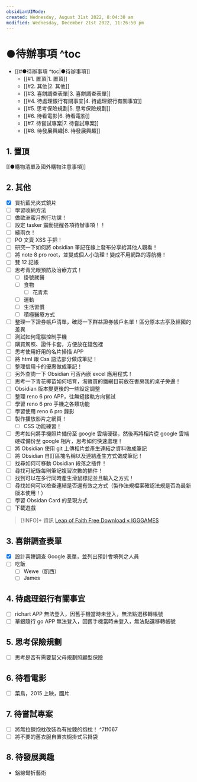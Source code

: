 ```yaml
---
obsidianUIMode: 
created: Wednesday, August 31st 2022, 8:04:30 am
modified: Wednesday, December 21st 2022, 11:26:50 pm
---
```


# ●待辦事項 ^toc

- [[#●待辦事項 ^toc|●待辦事項]]
	- [[#1. 置頂|1. 置頂]]
	- [[#2. 其他|2. 其他]]
	- [[#3. 喜餅調查表單|3. 喜餅調查表單]]
	- [[#4. 待處理銀行有關事宜|4. 待處理銀行有關事宜]]
	- [[#5. 思考保險規劃|5. 思考保險規劃]]
	- [[#6. 待看電影|6. 待看電影]]
	- [[#7. 待嘗試專案|7. 待嘗試專案]]
	- [[#8. 待發展興趣|8. 待發展興趣]]

## 1. 置頂
[[●購物清單及國外購物注意事項]]
## 2. 其他
- [x] 買抗藍光夾式鏡片
- [ ] 學習收納方法
- [ ] 做歐洲蜜月旅行功課！
- [ ] 設定 tasker 震動提醒各項待辦事項！！
- [ ] 縫雨衣！
- [ ] PO 文賣 XSS 手把！
- [ ] 研究一下如何將 obsidian 筆記在線上發布分享給其他人觀看！
- [ ] 將 note 8 pro root，並變成個人小助理！變成不用網路的導航機！
- [ ] 雙 12 記帳
- [ ] 思考青光眼預防及治療方式！
	- [ ] 掛號就醫
	- [ ] 食物
		- [ ] 花青素
	- [ ] 運動
	- [ ] 生活習慣
	- [ ] 積極醫療方式
- [ ] 整理一下證券帳戶清單，確認一下群益證券帳戶名單！區分原本古亭及經國的差異
- [ ] 測試如何電腦控制手機
- [ ] 購買駕照、證件卡套，方便放在錢包裡
- [ ] 思考使用好用的名片掃描 APP
- [ ] 將 html 跟 Css 語法部分做成筆記！
- [ ] 整理信用卡的優惠做成筆記！
- [ ] 另外查詢一下 Obsidian 可否內嵌 excel 應用程式！
- [ ] 思考一下青花椰苗如何培育，淘寶買的鐵網目前放在書房我的桌子旁邊！
- [ ] Obsidian 版本變更後的一些設定調整
- [ ] 整理 reno 6 pro APP，往無縫接軌方向嘗試 
- [ ] 學習 reno 6 pro 手機之各類功能
- [ ] 學習使用 reno 6 pro 錄影
- [ ] 製作播放影片之網頁！
	- [ ] CSS 功能練習！
- [ ] 思考如何將手機照片備份至 google 雲端硬碟，然後再將相片從 google 雲端硬碟備份至 google 相片，思考如何快速處理！
- [ ] 將 Obsidian 使用 git 上傳相片並產生連結之資料做成筆記
- [ ] 將 Obsidian 自訂區塊名稱以及連結產生方式做成筆記！
- [ ] 找尋如何可移動 Obsidian 段落之插件！
- [ ] 尋找可紀錄每則筆記複習次數的插件！
- [ ] 找到可以在多行同時產生滑鼠標記並且輸入之方式！
- [ ] 尋找如何可以檢查連結是否還有效之方式（製作法規檔案確認法規是否為最新版本使用！）
- [ ] 學習 Obsidan Card 的呈現方式
- [ ] 下載遊戲 

 > [!INFO]+ 資訊
> [Leap of Faith Free Download « IGGGAMES](https://igg-games.com/leap-of-faith-free-download.html)

## 3. 喜餅調查表單
- [x] 設計喜餅調查 Google 表單，並列出預計會填列之人員
- [ ] 吃飯
	- [ ] Wewe（凱西）
	- [ ] James

## 4. 待處理銀行有關事宜
- [ ] richart APP 無法登入，因舊手機當時未登入，無法點選移轉帳號
- [ ] 華銀隨行 go APP 無法登入，因舊手機當時未登入，無法點選移轉帳號

## 5. 思考保險規劃
- [ ] 思考是否有需要幫父母規劃照顧型保險


## 6. 待看電影
- [ ] 菜鳥，2015 上映，國片

## 7. 待嘗試專案
- [ ] 將無拉鍊抱枕改裝為有拉鍊的抱枕！ ^7ff067
- [ ] 將不要的舊衣服自置衣櫥掛式吊掛袋

## 8. 待發展興趣
- 鋁線彎折藝術